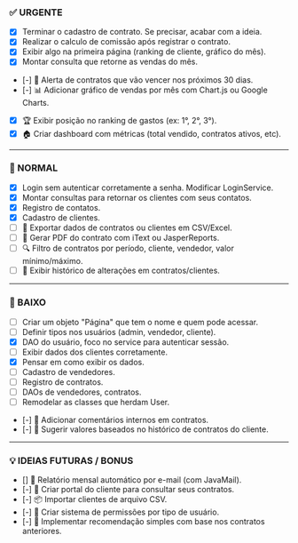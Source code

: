 ### ✅ URGENTE

- [X] Terminar o cadastro de contrato. Se precisar, acabar com a ideia.
- [X] Realizar o calculo de comissão após registrar o contrato.
- [X] Exibir algo na primeira página (ranking de cliente, gráfico do mês).
- [X] Montar consulta que retorne as vendas do mês.
- [-] 🔔 Alerta de contratos que vão vencer nos próximos 30 dias.
- [-] 📊 Adicionar gráfico de vendas por mês com Chart.js ou Google Charts.
- [X] 🏆 Exibir posição no ranking de gastos (ex: 1°, 2°, 3°).
- [x] 🏠 Criar dashboard com métricas (total vendido, contratos ativos, etc).

---

### 📌 NORMAL

- [x] Login sem autenticar corretamente a senha. Modificar LoginService.
- [x] Montar consultas para retornar os clientes com seus contatos.
- [x] Registro de contatos.
- [x] Cadastro de clientes.
- [ ] 📂 Exportar dados de contratos ou clientes em CSV/Excel.
- [ ] 📄 Gerar PDF do contrato com iText ou JasperReports.
- [ ] 🔍 Filtro de contratos por período, cliente, vendedor, valor mínimo/máximo.
- [ ] 🔁 Exibir histórico de alterações em contratos/clientes.

---

### 🐢 BAIXO

- [ ] Criar um objeto "Página" que tem o nome e quem pode acessar.
- [ ] Definir tipos nos usuários (admin, vendedor, cliente).
- [X] DAO do usuário, foco no service para autenticar sessão.
- [ ] Exibir dados dos clientes corretamente.
- [X] Pensar em como exibir os dados.
- [ ] Cadastro de vendedores.
- [ ] Registro de contratos.
- [ ] DAOs de vendedores, contratos.
- [ ] Remodelar as classes que herdam User.
- [-] 💬 Adicionar comentários internos em contratos.
- [-] 🤖 Sugerir valores baseados no histórico de contratos do cliente.

---

### 💡 IDEIAS FUTURAS / BONUS

- [] 📅 Relatório mensal automático por e-mail (com JavaMail).
- [-] 👤 Criar portal do cliente para consultar seus contratos.
- [-] 📦 Importar clientes de arquivo CSV.
- [-] 🔐 Criar sistema de permissões por tipo de usuário.
- [-] 🧠 Implementar recomendação simples com base nos contratos anteriores.
